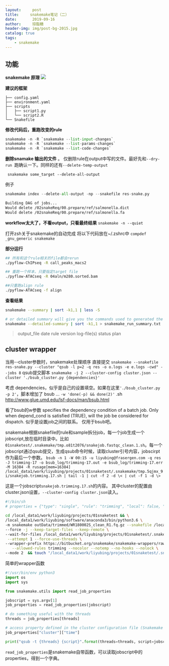 ```yaml
---
layout:     post 
title:     snakemake笔记（二）		
date:       2019-09-16	
author:     琼脂糖					
header-img: img/post-bg-2015.jpg 
catalog: true 				
tags:				
    - snakemake
---
```

## 功能
**snakemake 原理**
![](http://pxlp1m31j.bkt.clouddn.com/mweb/15685961780014.jpg)

**建议的框架**
```
├── config.yaml
├── environment.yaml
├── scripts
│   ├── script1.py
│   └── script2.R
└── Snakefile
```
**修改代码后，重跑改变的rule**
```python
snakemake -n -R `snakemake --list-input-changes`
snakemake -n -R `snakemake --list-params-changes`
snakemake -n -R `snakemake --list-code-changes`
```
        
**删除snamake 输出的文件** 。
仅删除rule在output中写的文件。最好先和`--dry-run `跑确认一下。同样的还有`--delete-temp-output`

```
 snakemake some_target --delete-all-output
```
例子

```python
snakemake index --delete-all-output -np --snakefile res-snake.py
```
```bash
Building DAG of jobs...
Would delete /02snakeReq/00.prepare/ref/salmonella.dict
Would delete /02snakeReq/00.prepare/ref/salmonella.fa
```

**workflow太大了，不看output，只看最终结果**
`snakemake -n --quiet`

打开zsh关于snakemake的自动完成
将以下代码放在~/.zshrc中
`compdef _gnu_generic snakemake`

**部分运行**

```bash
## 所有和这个rule相关的file都会rerun
./pyflow-ChIPseq -R call_peaks_macs2

## 重跑一个样本，只要指定target file
./pyflow-ATACseq -R 04aln/m280.sorted.bam

##只重跑align rule
./pyflow-ATACseq -f align

```

**查看结果**
```bash
snakemake --summary | sort -k1,1 | less -S

# or detailed summary will give you the commands used to generated the output and what input is used
snakemake --detailed-summary | sort -k1,1 > snakemake_run_summary.txt
```
>output_file     date    rule    version log-file(s)     status  plan

## cluster wrapper
当用--cluster参数时，snakemake处理顺序
直接提交 
`snakemake --snakefile res-snake.py --cluster "qsub -l p=2 -q res -o o.logs -e e.logs -cwd" --jobs 8`
qsub提交脚本 
`snakemake -j 2 --cluster-config cluster.json --cluster './bsub_cluster.py {dependencies}'`

考虑 dependencies，似乎是自己的设置填空。如果在这里`'./bsub_cluster.py -p 2'`，脚本增加了
bsub ... `-w 'done(-p) && done(2)'` .sh
http://www.glue.umd.edu/lsf-docs/man/bsub.html

看了bsub的w参数
specifies the dependency condition of a batch job. Only when depend_cond is satisfied (TRUE), will the job be considered for dispatch.
似乎是设置job之间的联系。
仅用于bsub吧。

snakemake根据snakefile的rule和sample拆分job，每一个job生成一个jobscript,放在临时目录中。比如`01snaketest/.snakemake/tmp.o81t2076/snakejob.fastqc_clean.1.sh`。每一个jobscript通过qsub提交，生成qsub命令时候，读取cluster引号内容，jobscirpt作为最后一个参数。
`bsub -n 1 -W 00:15 -u liyubing@frasergen.com -q res -J trimming-17 -o bsub_log/trimming-17.out -e bsub_log/trimming-17.err -M 16384 -R rusage[mem=16384] /local_data1/work/liyubing/projects/01snaketest/.snakemake/tmp.5qjmx_9i/snakejob.trimming.17.sh | tail -1 | cut -f 2 -d \< | cut -f 1 -d \>`

这是一个jobscript`snakejob.trimming.17.sh`的内容。
其中cluster的配置由cluster.json设置，`--cluster-config cluster.json`读入。
```bash
#!/bin/sh
# properties = {"type": "single", "rule": "trimming", "local": false, "input": ["rawData/reads/WR180002S_R1.fastq.gz", "rawData/reads/WR180002S_R2.fastq.gz"], "output": ["outData/trimmed/WR180002S_clean_R1.fq.gz", "outData/trimmed/WR180002S_clean_R2.fq.gz", "outData/trimmed/unpaired_WR180002S_R1.fq.gz", "outData/trimmed/unpaired_WR180002S_R2.fq.gz"], "wildcards": {"sample": "WR180002S"}, "params": {"trimmomatic": "/local_data1/software/Trimmomatic/Trimmomatic-0.38/trimmomatic-0.38.jar"}, "log": [], "threads": 10, "resources": {}, "jobid": 17, "cluster": {"time": "00:15", "cpu": 1, "email": "liyubing@frasergen.com", "EmailNotice": "N", "MaxMem": 16384, "queue": "res"}}

cd /local_data1/work/liyubing/projects/01snaketest && \
/local_data1/work/liyubing/software/anaconda3/bin/python3.6 \
-m snakemake outData/trimmed/WR180002S_clean_R1.fq.gz --snakefile /local_data1/work/liyubing/projects/01snaketest/Snakefile \
--force -j --keep-target-files --keep-remote \
--wait-for-files /local_data1/work/liyubing/projects/01snaketest/.snakemake/tmp.t8ndnw4x rawData/reads/WR180002S_R1.fastq.gz rawData/reads/WR180002S_R2.fastq.gz --latency-wait 5 \
 --attempt 1 --force-use-threads \
--wrapper-prefix https://bitbucket.org/snakemake/snakemake-wrappers/raw/ \
   --allowed-rules trimming --nocolor --notemp --no-hooks --nolock \
--mode 2  && touch "/local_data1/work/liyubing/projects/01snaketest/.snakemake/tmp.t8ndnw4x/17.jobfinished" || (touch "/local_data1/work/liyubing/projects/01snaketest/.snakemake/tmp.t8ndnw4x/17.jobfailed"; exit 1)
```

简单的wrapper函数

```python
#!/usr/bin/env python3
import os
import sys

from snakemake.utils import read_job_properties

jobscript = sys.argv[1]
job_properties = read_job_properties(jobscript)

# do something useful with the threads
threads = job_properties[threads]

# access property defined in the cluster configuration file (Snakemake ≥3.6.0)
job_properties["cluster"]["time"]

print("qsub -t {threads} {script}".format(threads=threads, script=jobscript))	
```
`read_job_properties`是snakemake自带函数，可以读取jobscript中的properties，得到一个字典。